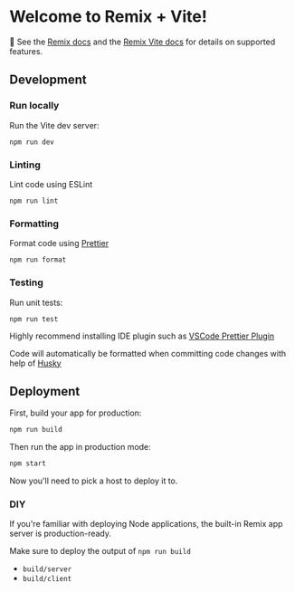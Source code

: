 # Welcome to Remix + Vite!

📖 See the [Remix docs](https://remix.run/docs) and the [Remix Vite docs](https://remix.run/docs/en/main/guides/vite) for details on supported features.

## Development

### Run locally

Run the Vite dev server:

```shellscript
npm run dev
```

### Linting

Lint code using ESLint

```shellscript
npm run lint
```

### Formatting

Format code using [Prettier](https://prettier.io/)

```shellscript
npm run format
```

### Testing

Run unit tests:

```shellscript
npm run test
```

Highly recommend installing IDE plugin such as [VSCode Prettier Plugin](https://marketplace.visualstudio.com/items?itemName=esbenp.prettier-vscode)

Code will automatically be formatted when committing code changes with help of [Husky](https://github.com/typicode/husky)

## Deployment

First, build your app for production:

```sh
npm run build
```

Then run the app in production mode:

```sh
npm start
```

Now you'll need to pick a host to deploy it to.

### DIY

If you're familiar with deploying Node applications, the built-in Remix app server is production-ready.

Make sure to deploy the output of `npm run build`

- `build/server`
- `build/client`
